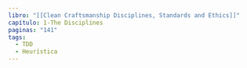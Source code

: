 ```yaml
---
libro: "[[Clean Craftsmanship Disciplines, Standards and Ethics]]"
capítulo: 1-The Disciplines
paginas: "141"
tags:
  - TDD
  - Heurística
---
```

